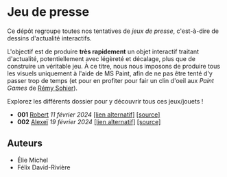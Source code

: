 Jeu de presse
=============

Ce dépôt regroupe toutes nos tentatives de *jeux de presse*, c'est-à-dire de dessins d'actualité interactifs.

L'objectif est de produire **très rapidement** un objet interactif traitant d'actualité, potentiellement avec légèreté et décalage, plus que de construire un véritable jeu. À ce titre, nous nous imposons de produire tous les visuels uniquement à l'aide de MS Paint, afin de ne pas être tenté d'y passer trop de temps (et pour en profiter pour fair un clin d'oeil aux *Paint Games* de [Rémy Sohier](https://www.remysohier.com/)).

Explorez les différents dossier pour y découvrir tous ces jeux/jouets !

 - **001** [Robert](https://www.exppad.com/games/JeuDePresse/Robert) *11 février 2024* [[lien alternatif]](https://eliemichel.github.io/JeuDePresse/Robert) [[source]](https://github.com/eliemichel/JeuDePresse/tree/main/Robert)
 - **002** [Alexeï](https://www.exppad.com/games/JeuDePresse/Robert/Alexei) *19 février 2024* [[lien alternatif]](https://eliemichel.github.io/JeuDePresse/Alexei) [[source]](https://github.com/eliemichel/JeuDePresse/tree/main/Alexei)

Auteurs
-------

 - Élie Michel
 - Félix David-Rivière
